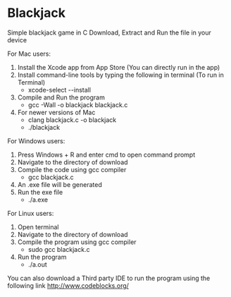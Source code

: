 # Blackjack
Simple blackjack game in C
Download, Extract and Run the file in your device

For Mac users:

  1) Install the Xcode app from App Store (You can directly run in the app)
  2) Install command-line tools by typing the following in terminal (To run in Terminal)
     - xcode-select --install
  3) Compile and Run the program
     - gcc -Wall -o blackjack blackjack.c
  4) For newer versions of Mac
     - clang blackjack.c -o blackjack
     - ./blackjack

For Windows users:
  1) Press Windows + R and enter cmd to open command prompt
  2) Navigate to the directory of download
  3) Compile the code using gcc compiler
     - gcc blackjack.c
  4) An .exe file will be generated 
  5) Run the exe file
     - ./a.exe
      
For Linux users:
  1) Open terminal
  2) Navigate to the directory of download
  3) Compile the program using gcc compiler
     - sudo gcc blackjack.c
  4) Run the program
     - ./a.out
   
You can also download a Third party IDE to run the program using the following link
http://www.codeblocks.org/ 
